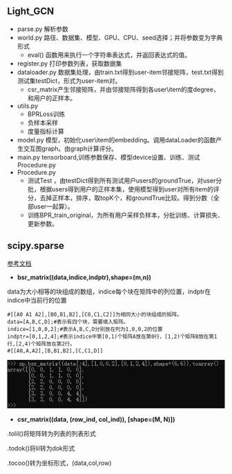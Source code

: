 ## Light_GCN

+ parse.py 解析参数
+ world.py 路径、数据集、模型、GPU、CPU、seed选择；并将参数变为字典形式
  + eval() 函数用来执行一个字符串表达式，并返回表达式的值。
+ register.py 打印参数列表，获取数据集
+ dataloader.py 数据集处理，由train.txt得到user-item邻接矩阵，test.txt得到测试集testDict，形式为user-item对。
  + csr_matrix产生邻接矩阵，并由邻接矩阵得到各user\item的度degree，和用户的正样本。
+ utils.py 
  + BPRLoss训练
  + 负样本采样
  + 度量指标计算
+ model.py 模型，初始化user\item的embedding。调用dataLoader的函数产生交互图graph。由graph计算评分。
+ main.py tensorboard,训练参数保存、模型device设置、训练、测试 Procedure.py 
+ Procedure.py
  + 测试Test ，由testDict得到所有测试用户users的groundTrue，对user分批，根据users得到用户的正样本集，使用模型得到user对所有item的评分，去掉正样本，排序，取topK个，和groundTrue比较。得到分数（全部user一起算）。
  + 训练BPR_train_original，为所有用户采样负样本，分批训练、计算损失、更新参数。





## scipy.sparse

[参考文档](https://docs.scipy.org/doc/scipy/reference/sparse.html)

+ **bsr_matrix((data,indice,indptr),shape=(m,n))**

data为大小相等的块组成的数组，indice每个块在矩阵中的列位置，indptr在indice中当前行的位置

```shell
#[[A0 A1 A2],[B0,B1,B2],[C0,C1,C2]]为相同大小的块组成的矩阵。
data=[A,B,C,D];#表示有四个块，需要填入矩阵。
indice=[1,0,0,2];#表示A,B,C,D分别放在列为1,0,0,2的位置
indptr=[0,1,2,4];#表示indice中第[0,1)个矩阵A放在第0行，[1,2)个矩阵B放在第1行,[2,4)个矩阵放在第2行。
#[[A0,A,A2],[B,B1,B2],[C,C1,D]]
```

![image-20210325162821349](论文代码/image-20210325162821349.png)

+ **csr_matrix((data, (row_ind, col_ind)), [shape=(M, N)])**

.tolil()将矩阵转为列表的列表形式

.todok()将lil转为dok形式

.tocoo()转为坐标形式，(data,col,row)